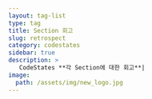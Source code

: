 ```yaml
---
layout: tag-list
type: tag
title: Section 회고
slug: retrospect
category: codestates
sidebar: true
description: >
   CodeStates **각 Section에 대한 회고**|
image:
  path: /assets/img/new_logo.jpg   
---
```

